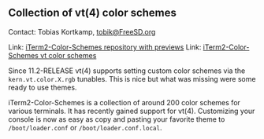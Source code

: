 ## Collection of vt(4) color schemes ##

Contact: Tobias Kortkamp, <tobik@FreeSD.org>

Link:	 [iTerm2-Color-Schemes repository with previews](https://github.com/mbadolato/iTerm2-Color-Schemes)
Link:	 [iTerm2-Color-Schemes vt color schemes](https://github.com/mbadolato/iTerm2-Color-Schemes/tree/master/freebsd_vt)

Since 11.2-RELEASE vt(4) supports setting custom color schemes via
the `kern.vt.color.X.rgb` tunables.  This is nice but what was
missing were some ready to use themes.

iTerm2-Color-Schemes is a collection of around 200 color schemes
for various terminals.  It has recently gained support for vt(4).
Customizing your console is now as easy as copy and pasting your
favorite theme to `/boot/loader.conf` or `/boot/loader.conf.local`.

